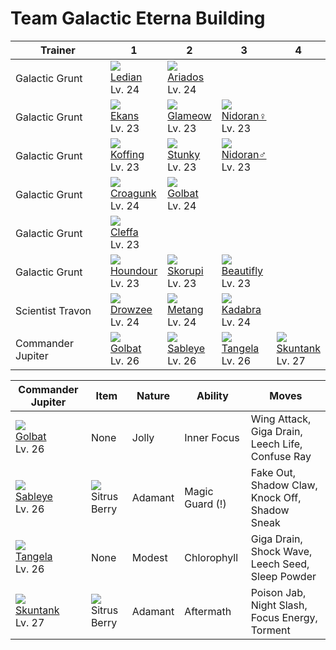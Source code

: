 # Team Galactic Eterna Building

Trainer           | 1                                   | 2                                   | 3                                   | 4                                   
---               | ---                                 | ---                                 | ---                                 | ---                                 
Galactic Grunt    | ![][166]<br> [Ledian]<br> Lv. 24    | ![][168]<br> [Ariados]<br> Lv. 24   
Galactic Grunt    | ![][023]<br> [Ekans]<br> Lv. 23     | ![][431]<br> [Glameow]<br> Lv. 23   | ![][029]<br> [Nidoran♀]<br> Lv. 23  
Galactic Grunt    | ![][109]<br> [Koffing]<br> Lv. 23   | ![][434]<br> [Stunky]<br> Lv. 23    | ![][032]<br> [Nidoran♂]<br> Lv. 23  
Galactic Grunt    | ![][453]<br> [Croagunk]<br> Lv. 24  | ![][042]<br> [Golbat]<br> Lv. 24    
Galactic Grunt    | ![][173]<br> [Cleffa]<br> Lv. 23    
Galactic Grunt    | ![][228]<br> [Houndour]<br> Lv. 23  | ![][451]<br> [Skorupi]<br> Lv. 23   | ![][267]<br> [Beautifly]<br> Lv. 23 
Scientist Travon  | ![][096]<br> [Drowzee]<br> Lv. 24   | ![][375]<br> [Metang]<br> Lv. 24    | ![][064]<br> [Kadabra]<br> Lv. 24   
Commander Jupiter | ![][042]<br> [Golbat]<br> Lv. 26    | ![][302]<br> [Sableye]<br> Lv. 26   | ![][114]<br> [Tangela]<br> Lv. 26   | ![][435]<br> [Skuntank]<br> Lv. 27  

Commander Jupiter                  | Item                               | Nature  | Ability         | Moves                                           
---                                | ---                                | ---     | ---             | ---                                             
![][042]<br> [Golbat]<br> Lv. 26   | None                               | Jolly   | Inner Focus     | Wing Attack, Giga Drain, Leech Life, Confuse Ray
![][302]<br> [Sableye]<br> Lv. 26  | ![][sitrus-berry]<br> Sitrus Berry | Adamant | Magic Guard (!) | Fake Out, Shadow Claw, Knock Off, Shadow Sneak  
![][114]<br> [Tangela]<br> Lv. 26  | None                               | Modest  | Chlorophyll     | Giga Drain, Shock Wave, Leech Seed, Sleep Powder
![][435]<br> [Skuntank]<br> Lv. 27 | ![][sitrus-berry]<br> Sitrus Berry | Adamant | Aftermath       | Poison Jab, Night Slash, Focus Energy, Torment  


[Ekans]: /pokemon_changes/023/
[Nidoran♀]: /pokemon_changes/029/
[Nidoran♂]: /pokemon_changes/032/
[Golbat]: /pokemon_changes/042/
[Kadabra]: /pokemon_changes/064/
[Drowzee]: /pokemon_changes/096/
[Koffing]: /pokemon_changes/109/
[Tangela]: /pokemon_changes/114/
[Ledian]: /pokemon_changes/166/
[Ariados]: /pokemon_changes/168/
[Cleffa]: /pokemon_changes/173/
[Houndour]: /pokemon_changes/228/
[Beautifly]: /pokemon_changes/267/
[Sableye]: /pokemon_changes/302/
[Metang]: /pokemon_changes/375/
[Glameow]: /pokemon_changes/431/
[Stunky]: /pokemon_changes/434/
[Skuntank]: /pokemon_changes/435/
[Skorupi]: /pokemon_changes/451/
[Croagunk]: /pokemon_changes/453/
[sitrus-berry]: /img/items/sitrus-berry.png
[023]: /img/pokemon/023.png
[029]: /img/pokemon/029.png
[032]: /img/pokemon/032.png
[042]: /img/pokemon/042.png
[064]: /img/pokemon/064.png
[096]: /img/pokemon/096.png
[109]: /img/pokemon/109.png
[114]: /img/pokemon/114.png
[166]: /img/pokemon/166.png
[168]: /img/pokemon/168.png
[173]: /img/pokemon/173.png
[228]: /img/pokemon/228.png
[267]: /img/pokemon/267.png
[302]: /img/pokemon/302.png
[375]: /img/pokemon/375.png
[431]: /img/pokemon/431.png
[434]: /img/pokemon/434.png
[435]: /img/pokemon/435.png
[451]: /img/pokemon/451.png
[453]: /img/pokemon/453.png
